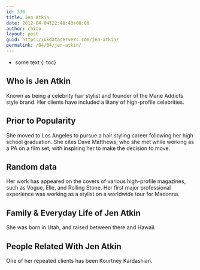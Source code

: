 ```yaml
---
id: 336
title: Jen Atkin
date: 2012-04-04T22:48:43+00:00
author: chito
layout: post
guid: https://ukdataservers.com/jen-atkin/
permalink: /04/04/jen-atkin/
---
```


* some text
{: toc}


## Who is  Jen Atkin
                  
                  
                  
Known as being a celebrity hair stylist and founder of the Mane Addicts style brand. Her clients have included a litany of high-profile celebrities.
                  
                
                
                
## Prior to Popularity 
                  
                  
                  
She moved to Los Angeles to pursue a hair styling career following her high school graduation. She cites Dave Matthews, who she met while working as a PA on a film set, with inspiring her to make the decision to move.
                  
                
                
                
## Random data 
                  
                  
                  
Her work has appeared on the covers of various high-profile magazines, such as Vogue, Elle, and Rolling Stone. Her first major professional experience was working as a stylist on a worldwide tour for Madonna.
                  
                
                
                
## Family & Everyday Life of Jen Atkin
                  
                  
                  
She was born in Utah, and raised between there and Hawaii.
                  
                
                
                
## People Related With  Jen Atkin
                  
                  
                  
One of her repeated clients has been Kourtney Kardashian.
                  
                
              
            
          
          
          
    
    
  
